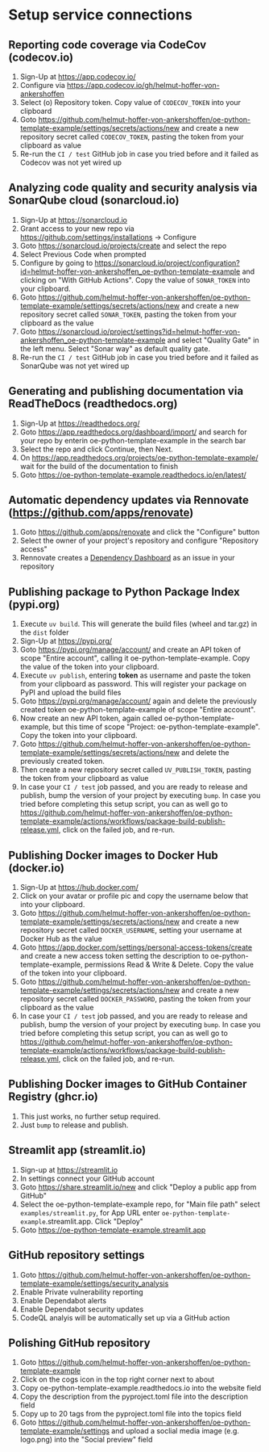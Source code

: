 # Setup service connections

## Reporting code coverage via CodeCov (codecov.io)

1. Sign-Up at https://app.codecov.io/
2. Configure via https://app.codecov.io/gh/helmut-hoffer-von-ankershoffen
3. Select (o) Repository token. Copy value of `CODECOV_TOKEN` into your clipboard
4. Goto https://github.com/helmut-hoffer-von-ankershoffen/oe-python-template-example/settings/secrets/actions/new and create a new repository secret called `CODECOV_TOKEN`, pasting the token from your clipboard as value
5. Re-run the `CI / test` GitHub job in case you tried before and it failed as Codecov was not yet wired up

## Analyzing code quality and security analysis via SonarQube cloud (sonarcloud.io)

1. Sign-Up at https://sonarcloud.io
2. Grant access to your new repo via https://github.com/settings/installations -> Configure
3. Goto https://sonarcloud.io/projects/create and select the repo
4. Select Previous Code when prompted
5. Configure by going to https://sonarcloud.io/project/configuration?id=helmut-hoffer-von-ankershoffen_oe-python-template-example and clicking on "With GitHub Actions". Copy the value of `SONAR_TOKEN` into your clipboard.
6. Goto https://github.com/helmut-hoffer-von-ankershoffen/oe-python-template-example/settings/secrets/actions/new and create a new repository secret called `SONAR_TOKEN`, pasting the token from your clipboard as the value
7. Goto https://sonarcloud.io/project/settings?id=helmut-hoffer-von-ankershoffen_oe-python-template-example and select "Quality Gate" in the left menu. Select "Sonar way" as default quality gate.
8. Re-run the `CI / test` GitHub job in case you tried before and it failed as SonarQube was not yet wired up

## Generating and publishing documentation via ReadTheDocs (readthedocs.org)

1. Sign-Up at https://readthedocs.org/
2. Goto https://app.readthedocs.org/dashboard/import/ and search for your repo by enterin oe-python-template-example in the search bar
3. Select the repo and click Continue, then Next.
4. On https://app.readthedocs.org/projects/oe-python-template-example/ wait for the build of the documentation to finish
5. Goto https://oe-python-template-example.readthedocs.io/en/latest/

## Automatic dependency updates via Rennovate (https://github.com/apps/renovate)

1. Goto https://github.com/apps/renovate and click the "Configure" button
2. Select the owner of your project's repository and configure "Repository access"
3. Rennovate creates a [Dependency Dashboard](https://github.com/helmut-hoffer-von-ankershoffen/oe-python-template-example/issues?q=is%3Aissue%20state%3Aopen%20Dependency%20Dashboard) as an issue in your repository

## Publishing package to Python Package Index (pypi.org)

1. Execute `uv build`. This will generate the build files (wheel and tar.gz) in the `dist` folder
2. Sign-Up at https://pypi.org/
3. Goto https://pypi.org/manage/account/ and create an API token of scope "Entire account", calling it oe-python-template-example. Copy the value of the token into your clipboard.
4. Execute `uv publish`, entering __token__ as username and paste the token from your clipboard as password. This will register your package on PyPI and upload the build files
5. Goto https://pypi.org/manage/account/ again and delete the previously created token oe-python-template-example of scope "Entire account".
6. Now create an new API token, again called oe-python-template-example, but this time of scope "Project: oe-python-template-example". Copy the token into your clipboard.
7. Goto https://github.com/helmut-hoffer-von-ankershoffen/oe-python-template-example/settings/secrets/actions/new and delete the previously created token.
8. Then create a new repository secret called `UV_PUBLISH_TOKEN`, pasting the token from your clipboard as value
9. In case your `CI / test` job passed, and you are ready to release and publish, bump the version of your project by executing `bump`. In case you tried before completing this setup script, you can as well go to https://github.com/helmut-hoffer-von-ankershoffen/oe-python-template-example/actions/workflows/package-build-publish-release.yml, click on the failed job, and re-run.

## Publishing Docker images to Docker Hub (docker.io)

1. Sign-Up at https://hub.docker.com/
2. Click on your avatar or profile pic and copy the username below that into your clipboard.
3. Goto https://github.com/helmut-hoffer-von-ankershoffen/oe-python-template-example/settings/secrets/actions/new and create a new repository secret called `DOCKER_USERNAME`, setting your username at Docker Hub as the value
4. Goto https://app.docker.com/settings/personal-access-tokens/create and create a new access token setting the description to oe-python-template-example, permissions Read & Write & Delete. Copy the value of the token into your clipboard.
5. Goto https://github.com/helmut-hoffer-von-ankershoffen/oe-python-template-example/settings/secrets/actions/new and create a new repository secret called `DOCKER_PASSWORD`, pasting the token from your clipboard as the value
6. In case your `CI / test` job passed, and you are ready to release and publish, bump the version of your project by executing `bump`. In case you tried before completing this setup script, you can as well go to https://github.com/helmut-hoffer-von-ankershoffen/oe-python-template-example/actions/workflows/package-build-publish-release.yml, click on the failed job, and re-run.

## Publishing Docker images to GitHub Container Registry (ghcr.io)

1. This just works, no further setup required.
2. Just `bump` to release and publish.

## Streamlit app (streamlit.io)

1. Sign-up at https://streamlit.io
2. In settings connect your GitHub account
3. Goto https://share.streamlit.io/new and click "Deploy a public app from GitHub"
4. Select the oe-python-template-example repo, for "Main file path" select `examples/streamlit.py`, for App URL enter `oe-python-template-example`.streamlit.app. Click "Deploy"
5. Goto https://oe-python-template-example.streamlit.app

## GitHub repository settings

1. Goto https://github.com/helmut-hoffer-von-ankershoffen/oe-python-template-example/settings/security_analysis
2. Enable Private vulnerability reporting
3. Enable Dependabot alerts
4. Enable Dependabot security updates
5. CodeQL analyis will be automatically set up via a GitHub action

## Polishing GitHub repository

1. Goto https://github.com/helmut-hoffer-von-ankershoffen/oe-python-template-example
2. Click on the cogs icon in the top right corner next to about
4. Copy oe-python-template-example.readthedocs.io into the website field
3. Copy the description from the pyproject.toml file into the description field
5. Copy up to 20 tags from the pyproject.toml file into the topics field
6. Goto https://github.com/helmut-hoffer-von-ankershoffen/oe-python-template-example/settings and upload a soclial media image (e.g. logo.png) into the "Social preview" field

